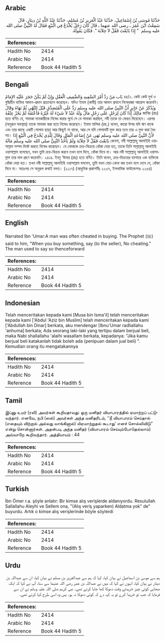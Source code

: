 ## Arabic


<div dir="rtl" lang="ar" style={{fontSize:'larger',backgroundColor:'#f8f9fa',padding:20}}>
حَدَّثَنَا مُوسَى بْنُ إِسْمَاعِيلَ، حَدَّثَنَا عَبْدُ الْعَزِيزِ بْنُ مُسْلِمٍ، حَدَّثَنَا عَبْدُ اللَّهِ بْنُ دِينَارٍ، قَالَ سَمِعْتُ ابْنَ عُمَرَ ـ رضى الله عنهما ـ قَالَ كَانَ رَجُلٌ يُخْدَعُ فِي الْبَيْعِ فَقَالَ لَهُ النَّبِيُّ صلى الله عليه وسلم ‏ "‏ إِذَا بَايَعْتَ فَقُلْ لاَ خِلاَبَةَ ‏"‏‏.‏ فَكَانَ يَقُولُهُ‏.‏
</div>
<div style={{backgroundColor:'#f8f9fa',padding:20, marginBottom: 10}}><table> <thead> <tr> <th>References:</th> <th></th> </tr> </thead> <tbody><tr><td>Hadith No</td><td>2414</td></tr><tr><td>Arabic No</td><td>2414</td></tr><tr><td>Reference</td><td>Book 44 Hadith 5</td></tr></tbody></table></div>

## Bengali


<div dir="ltr" lang="bn" style={{fontSize:'larger',backgroundColor:'#f8f9fa',padding:20}}>
بَاب مَنْ رَدَّ أَمْرَ السَّفِيهِ وَالضَّعِيفِ الْعَقْلِ وَإِنْ لَمْ يَكُنْ حَجَرَ عَلَيْهِ الإِمَامُ ৪৪/২. কেউ কেউ মুর্খ ও বুদ্ধিহীন ব্যক্তির আদান-প্রদান প্রত্যাখ্যান করেছেন। যদিও ইমাম (কাযী) তার আদান প্রদানে নিষেধাজ্ঞা আরোপ করেননি। وَيُذْكَرُ عَنْ جَابِرٍ أَنَّ النَّبِيَّ صلى الله عليه وسلم رَدَّ عَلَى الْمُتَصَدِّقِ قَبْلَ النَّهْيِ ثُمَّ نَهَاهُ وَقَالَ مَالِكٌ إِذَا كَانَ لِرَجُلٍ عَلَى رَجُلٍ مَالٌ وَلَهُ عَبْدٌ لاَ شَيْءَ لَهُ غَيْرُهُ فَأَعْتَقَهُ لَمْ يَجُزْ عِتْقُهُ জাবির (রাঃ) হতে বর্ণিত যে, সাদাকা দানকারীকে নিষেধ করার পূর্বে সে যে সাদাকা করছিল, নবী তাকে তা ফেরত দিয়েছেন। এরপর (অনুরূপ অবস্থায়) তাকে সাদাকা করা হতে নিষেধ করেছেন। ইমাম মালিক (রহ.) বলেন, কারো উপর যদি ঋণ থাকে এবং তার কাছে একটি গোলাম ছাড়া আর কিছুই না থাকে, আর সে যদি গোলামটি মুক্ত করে তবে তার এ মুক্ত করা বৈধ নয়। لأَنَّ النَّبِيَّ صلى الله عليه وسلم نَهَى عَنْ إِضَاعَةِ الْمَالِ وَقَالَ لِلَّذِي يُخْدَعُ فِي الْبَيْعِ إِذَا بَايَعْتَ فَقُلْ لاَ خِلاَبَةَ وَلَمْ يَأْخُذْ النَّبِيُّ صلى الله عليه وسلم مَالَهُ কেননা, নবী সাল্লাল্লাহু আলাইহি ওয়াসাল্লাম সম্পদ বিনষ্ট করতে নিষেধ করেছেন। যে লোককে ক্রয়-বিক্রয়ে ধোঁকা দেয়া হত, তাকে তিনি সাল্লাল্লাহু আলাইহি ওয়াসাল্লাম বলেছেন, যখন তুমি ক্রয়-বিক্রয় করবে তখন বলে দিবে, ধোঁকা দিবে না। আর নবী সাল্লাল্লাহু আলাইহি ওয়াসাল্লাম তার মাল গ্রহণ করেননি। ২৪১৪. ইবনু ‘উমার (রাঃ) হতে বর্ণিত। তিনি বলেন, ক্রয়-বিক্রয়ের ব্যাপারে এক ব্যক্তিকে ধোঁকা দেয়া হত। তখন নবী সাল্লাল্লাহু আলাইহি ওয়াসাল্লাম বললেন, তুমি যখন বেচা-কেনা কর তখন বলে দেবে যে, ধোঁকা দিবে না। অতঃপর সে অনুরূপ কথাই বলত। (২১১৭) (আধুনিক প্রকাশনীঃ ২২৩৭, ইসলামিক ফাউন্ডেশনঃ ২২৫৪)
</div>
<div style={{backgroundColor:'#f8f9fa',padding:20, marginBottom: 10}}><table> <thead> <tr> <th>References:</th> <th></th> </tr> </thead> <tbody><tr><td>Hadith No</td><td>2414</td></tr><tr><td>Arabic No</td><td>2414</td></tr><tr><td>Reference</td><td>Book 44 Hadith 5</td></tr></tbody></table></div>

## English


<div dir="ltr" lang="en" style={{fontSize:'larger',backgroundColor:'#f8f9fa',padding:20}}>
Narrated Ibn 'Umar:A man was often cheated in buying. The Prophet (ﷺ) said to him, "When you buy something, say (to the seller), No cheating." The man used to say so thenceforward
</div>
<div style={{backgroundColor:'#f8f9fa',padding:20, marginBottom: 10}}><table> <thead> <tr> <th>References:</th> <th></th> </tr> </thead> <tbody><tr><td>Hadith No</td><td>2414</td></tr><tr><td>Arabic No</td><td>2414</td></tr><tr><td>Reference</td><td>Book 44 Hadith 5</td></tr></tbody></table></div>

## Indonesian


<div dir="ltr" lang="id" style={{fontSize:'larger',backgroundColor:'#f8f9fa',padding:20}}>
Telah menceritakan kepada kami [Musa bin Isma'il] telah menceritakan kepada kami ['Abdul 'Aziz bin Muslim] telah menceritakan kepada kami ['Abdullah bin Dinar] berkata, aku mendengar [Ibnu'Umar radliallahu 'anhuma] berkata; Ada seorang laki-laki yang tertipu dalam berjual beli, maka Nabi shallallahu 'alaihi wasallam berkata, kepadanya: "Jika kamu berjual beli katakanlah tidak boleh ada (penipuan dalam jual beli) ". Kemudian orang itu mengatakannya
</div>
<div style={{backgroundColor:'#f8f9fa',padding:20, marginBottom: 10}}><table> <thead> <tr> <th>References:</th> <th></th> </tr> </thead> <tbody><tr><td>Hadith No</td><td>2414</td></tr><tr><td>Arabic No</td><td>2414</td></tr><tr><td>Reference</td><td>Book 44 Hadith 5</td></tr></tbody></table></div>

## Tamil


<div dir="ltr" lang="ta" style={{fontSize:'larger',backgroundColor:'#f8f9fa',padding:20}}>
இப்னு உமர் (ரலி) அவர்கள் கூறியதாவது: ஒரு மனிதர் வியாபாரத்தில் ஏமாற்றப் பட்டுவந்தார். எனவே, நபி (ஸல்) அவர்கள் அந்த மனிதரிடம், ‘‘நீ வியாபாரம் செய்தால் (எதையும் விற்றால் அல்லது வாங்கினால்) யிஏமாற்றுதல் கூடாது’ எனச் சொல்லிவிடு” என்று சொன்னார்கள். அதன்படி அந்த மனிதர் (வியாபாரம் செய்யும்போதெல்லாம்) அவ்வாறே கூறிவந்தார். அத்தியாயம் : 44
</div>
<div style={{backgroundColor:'#f8f9fa',padding:20, marginBottom: 10}}><table> <thead> <tr> <th>References:</th> <th></th> </tr> </thead> <tbody><tr><td>Hadith No</td><td>2414</td></tr><tr><td>Arabic No</td><td>2414</td></tr><tr><td>Reference</td><td>Book 44 Hadith 5</td></tr></tbody></table></div>

## Turkish


<div dir="ltr" lang="tr" style={{fontSize:'larger',backgroundColor:'#f8f9fa',padding:20}}>
İbn Ömer r.a. şöyle anlatır: Bir kimse alış verişlerde aldanıyordu. Resulullah Sallallahu Aleyhi ve Sellem ona, "(Alış veriş yaparken) Aldatma yok" de" buyurdu. Artık o kimse alış verişlerinde böyle söylerdi
</div>
<div style={{backgroundColor:'#f8f9fa',padding:20, marginBottom: 10}}><table> <thead> <tr> <th>References:</th> <th></th> </tr> </thead> <tbody><tr><td>Hadith No</td><td>2414</td></tr><tr><td>Arabic No</td><td>2414</td></tr><tr><td>Reference</td><td>Book 44 Hadith 5</td></tr></tbody></table></div>

## Urdu


<div dir="rtl" lang="ur" style={{fontSize:'larger',backgroundColor:'#f8f9fa',padding:20}}>
ہم سے موسیٰ بن اسماعیل نے بیان کیا، کہا کہ ہم سے عبدالعزیز بن مسلم نے بیان کیا، ان سے عبداللہ بن دینار نے بیان کیا، انہوں نے کہا کہ میں نے عبداللہ بن عمر رضی اللہ عنہما سے سنا، آپ نے کہا کہ ایک صحابی کوئی چیز خریدتے وقت دھوکا کھا جایا کرتے تھے۔ نبی کریم صلی اللہ علیہ وسلم نے ان سے فرمایا کہ جب تو خریدا کرے تو یہ کہہ دے کہ کوئی دھوکا نہ ہو۔ پس وہ اسی طرح کہا کرتے تھے۔
</div>
<div style={{backgroundColor:'#f8f9fa',padding:20, marginBottom: 10}}><table> <thead> <tr> <th>References:</th> <th></th> </tr> </thead> <tbody><tr><td>Hadith No</td><td>2414</td></tr><tr><td>Arabic No</td><td>2414</td></tr><tr><td>Reference</td><td>Book 44 Hadith 5</td></tr></tbody></table></div>
